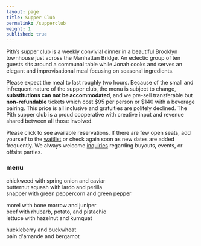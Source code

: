 ```yaml
---
layout: page
title: Supper Club
permalink: /supperclub
weight: 1
published: true
---
```

<script src='https://js.tito.io/v1' async></script>
<script>TitoDevelopmentMode = true</script>
Pith’s supper club is a weekly convivial dinner in a beautiful Brooklyn townhouse just across the Manhattan Bridge. An eclectic group of ten guests sits around a communal table while Jonah cooks and serves an elegant and improvisational meal focusing on seasonal ingredients.  

Please expect the meal to last roughly two hours. Because of the small and infrequent nature of the supper club, the menu is subject to change, **substitutions can not be accommodated**, and we pre-sell transferable but **non-refundable** tickets which cost $95 per person or $140 with a beverage pairing. This price is all inclusive and gratuities are politely declined. The Pith supper club is a proud cooperative with creative input and revenue shared between all those involved.  

Please click <tito-button event="pith/supper-club"></tito-button> to see available reservations. If there are few open seats, add yourself to the [waitlist](http://eepurl.com/bZ8dIf) or check again soon as new dates are added frequently. We always welcome [inquiries](mailto:inquiries@pith.space) regarding buyouts, events, or offsite parties.  

### menu
chickweed with spring onion and caviar  
butternut squash with lardo and perilla   
snapper with green peppercorn and green pepper    

morel with bone marrow and juniper  
beef with rhubarb, potato, and pistachio  
lettuce with hazelnut and kumquat  

huckleberry and buckwheat  
pain d'amande and bergamot 